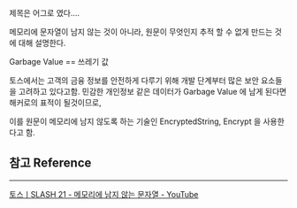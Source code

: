 
제목은 어그로 였다....

메모리에 문자열이 남지 않는 것이 아니라,  원문이 무엇인지 추적 할 수 없게 만드는 것에 대해 설명한다.


Garbage Value  == 쓰레기 값


토스에서는 고객의 금융 정보를 안전하게 다루기 위해 개발 단계부터 많은 보안 요소들을 고려하고 있다고함.
민감한 개인정보 같은 데이터가 Garbage Value 에 남게 된다면 해커로의 표적이 될것이므로, 

이를 원문이 메모리에 남지 않도록 하는 기술인 EncryptedString, Encrypt 을 사용한다고 함.


## 참고 Reference
---
[토스ㅣSLASH 21 - 메모리에 남지 않는 문자열 - YouTube](https://www.youtube.com/watch?v=awpdM665y-k)

